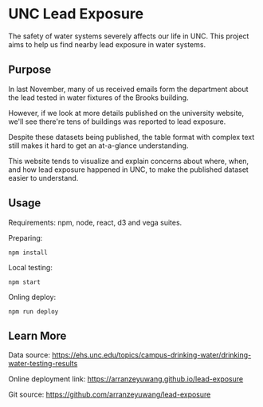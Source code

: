 # UNC Lead Exposure

The safety of water systems severely affects our life in UNC.
This project aims to help us find nearby lead exposure in water systems.

## Purpose

In last November, many of us received emails form the department about the lead tested in water fixtures of the Brooks building.

However, if we look at more details published on the university website, we'll see there're tens of buildings was reported to lead exposure.

Despite these datasets being published, the table format with complex text still makes it hard to get an at-a-glance understanding.

This website tends to visualize and explain concerns about where, when, and how lead exposure happened in UNC, to make the published dataset easier to understand.

## Usage

Requirements: npm, node, react, d3 and vega suites.

Preparing:
```
npm install
```

Local testing:
```
npm start
```

Onling deploy:
```
npm run deploy
```


## Learn More

Data source: https://ehs.unc.edu/topics/campus-drinking-water/drinking-water-testing-results

Online deployment link: https://arranzeyuwang.github.io/lead-exposure

Git source: https://github.com/arranzeyuwang/lead-exposure
